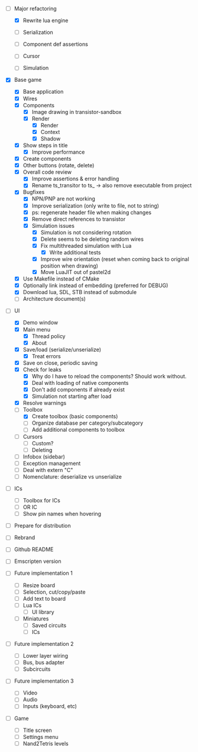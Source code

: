 - [ ] Major refactoring
  - [x] Rewrite lua engine
  - [ ] Serialization
  - [ ] Component def assertions
  - [ ] Cursor
  - [ ] Simulation


- [x] Base game
  - [x] Base application
  - [x] Wires
  - [x] Components
    - [x] Image drawing in transistor-sandbox
    - [x] Render
      - [x] Render
      - [x] Context
      - [x] Shadow
  - [x] Show steps in title
    - [x] Improve performance
  - [x] Create components
  - [x] Other buttons (rotate, delete)
  - [x] Overall code review
    - [x] Improve assertions & error handling
    - [x] Rename ts_transitor to ts_ -> also remove executable from project
  - [x] Bugfixes
    - [x] NPN/PNP are not working
    - [x] Improve serialization (only write to file, not to string)
    - [x] ps: regenerate header file when making changes
    - [x] Remove direct references to transistor
    - [x] Simulation issues
      - [x] Simulation is not considering rotation
      - [x] Delete seems to be deleting random wires
      - [x] Fix multithreaded simulation with Lua
        - [x] Write additional tests
      - [x] Improve wire orientation (reset when coming back to original position when drawing)
      - [x] Move LuaJIT out of pastel2d
  - [x] Use Makefile instead of CMake
  - [x] Optionally link instead of embedding (preferred for DEBUG)
  - [x] Download lua, SDL, STB instead of submodule
  - [ ] Architecture document(s)
  
- [ ] UI
  - [x] Demo window
  - [x] Main menu
    - [x] Thread policy
    - [x] About
  - [x] Save/load (serialize/unserialize)
    - [x] Treat errors
  - [x] Save on close, periodic saving
  - [x] Check for leaks
    - [x] Why do I have to reload the components? Should work without.
    - [x] Deal with loading of native components
    - [x] Don't add components if already exist
    - [x] Simulation not starting after load
  - [x] Resolve warnings
  - [ ] Toolbox
    - [x] Create toolbox (basic components)
    - [ ] Organize database per category/subcategory
    - [ ] Add additional components to toolbox
  - [ ] Cursors
    - [ ] Custom?
    - [ ] Deleting
  - [ ] Infobox (sidebar)
  - [ ] Exception management
  - [ ] Deal with extern "C"
  - [ ] Nomenclature: deserialize vs unserialize
  
- [ ] ICs
  - [ ] Toolbox for ICs
  - [ ] OR IC 
  - [ ] Show pin names when hovering

- [ ] Prepare for distribution
 - [ ] Rebrand
 - [ ] Github README
 - [ ] Emscripten version
 

- [ ] Future implementation 1
  - [ ] Resize board
  - [ ] Selection, cut/copy/paste
  - [ ] Add text to board
  - [ ] Lua ICs
    - [ ] UI library
  - [ ] Miniatures
    - [ ] Saved circuits
    - [ ] ICs

- [ ] Future implementation 2
  - [ ] Lower layer wiring
  - [ ] Bus, bus adapter
  - [ ] Subcircuits

- [ ] Future implementation 3
  - [ ] Video
  - [ ] Audio
  - [ ] Inputs (keyboard, etc)

- [ ] Game
  - [ ] Title screen
  - [ ] Settings menu
  - [ ] Nand2Tetris levels